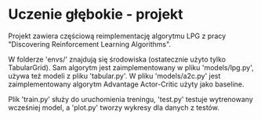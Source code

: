 # Uczenie głębokie - projekt

Projekt zawiera częściową reimplementację algorytmu LPG z pracy "Discovering Reinforcement Learning Algorithms".

W folderze 'envs/' znajdują się środowiska (ostatecznie użyto tylko TabularGrid). Sam algorytm jest zaimplementowany w pliku 'models/lpg.py', używa też modeli z pliku 'tabular.py'. W pliku 'models/a2c.py' jest zaimplementowany algorytm Advantage Actor-Critic użyty jako baseline.

Plik 'train.py' służy do uruchomienia treningu, 'test.py' testuje wytrenowany wcześniej model, a 'plot.py' tworzy wykresy dla danych z testów.
